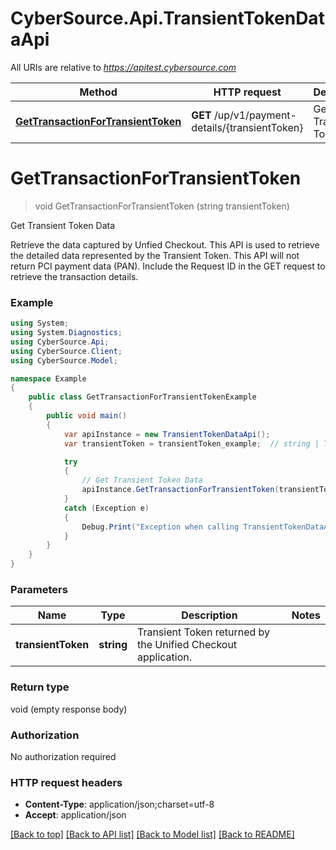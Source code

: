 # CyberSource.Api.TransientTokenDataApi

All URIs are relative to *https://apitest.cybersource.com*

Method | HTTP request | Description
------------- | ------------- | -------------
[**GetTransactionForTransientToken**](TransientTokenDataApi.md#gettransactionfortransienttoken) | **GET** /up/v1/payment-details/{transientToken} | Get Transient Token Data


<a name="gettransactionfortransienttoken"></a>
# **GetTransactionForTransientToken**
> void GetTransactionForTransientToken (string transientToken)

Get Transient Token Data

Retrieve the data captured by Unfied Checkout. This API is used to retrieve the detailed data represented by the Transient Token. This API will not return PCI payment data (PAN). Include the Request ID in the GET request to retrieve the transaction details.

### Example
```csharp
using System;
using System.Diagnostics;
using CyberSource.Api;
using CyberSource.Client;
using CyberSource.Model;

namespace Example
{
    public class GetTransactionForTransientTokenExample
    {
        public void main()
        {
            var apiInstance = new TransientTokenDataApi();
            var transientToken = transientToken_example;  // string | Transient Token returned by the Unified Checkout application. 

            try
            {
                // Get Transient Token Data
                apiInstance.GetTransactionForTransientToken(transientToken);
            }
            catch (Exception e)
            {
                Debug.Print("Exception when calling TransientTokenDataApi.GetTransactionForTransientToken: " + e.Message );
            }
        }
    }
}
```

### Parameters

Name | Type | Description  | Notes
------------- | ------------- | ------------- | -------------
 **transientToken** | **string**| Transient Token returned by the Unified Checkout application.  | 

### Return type

void (empty response body)

### Authorization

No authorization required

### HTTP request headers

 - **Content-Type**: application/json;charset=utf-8
 - **Accept**: application/json

[[Back to top]](#) [[Back to API list]](../README.md#documentation-for-api-endpoints) [[Back to Model list]](../README.md#documentation-for-models) [[Back to README]](../README.md)


